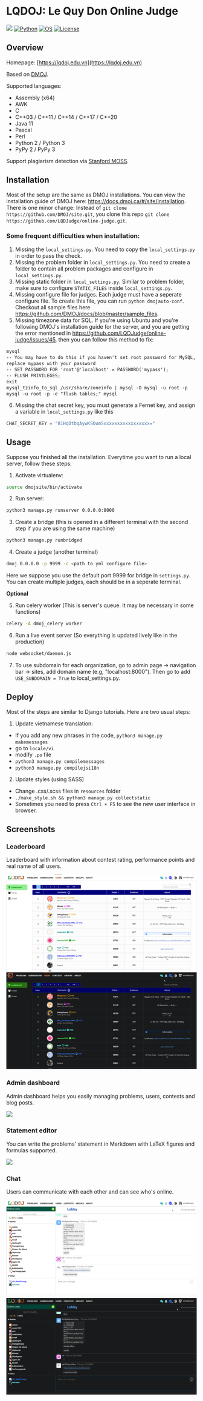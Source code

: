 LQDOJ: Le Quy Don Online Judge
===

[![](https://github.com/DMOJ/online-judge/workflows/build/badge.svg)](https://lqdoj.edu.vn/)
[![Python](https://img.shields.io/pypi/pyversions/tensorflow.svg?style=plastic)](https://python.org)
[![OS](https://img.shields.io/badge/Ubuntu-16.04%20%7C%2018.04%20%7C%2020.04-brightgreen)](https://ubuntu.com/download)
[![License](https://img.shields.io/badge/license-AGPL--3.0-blue)](https://www.gnu.org/licenses/agpl-3.0.en.html)

## Overview

Homepage: [https://lqdoj.edu.vn](https://lqdoj.edu.vn)

Based on [DMOJ](https://dmoj.ca/).

Supported languages: 

- Assembly (x64)
- AWK
- C
- C++03 / C++11 / C++14 / C++17 / C++20
- Java 11
- Pascal
- Perl
- Python 2 / Python 3
- PyPy 2 / PyPy 3

Support plagiarism detection via [Stanford MOSS](https://theory.stanford.edu/~aiken/moss/).

## Installation

Most of the setup are the same as DMOJ installations. You can view the installation guide of DMOJ here: https://docs.dmoj.ca/#/site/installation.
There is one minor change: Instead of `git clone https://github.com/DMOJ/site.git`, you clone this repo `git clone https://github.com/LQDJudge/online-judge.git`.

### Some frequent difficulties when installation:

1. Missing the `local_settings.py`. You need to copy the `local_settings.py` in order to pass the check.
2. Missing the problem folder in `local_settings.py`. You need to create a folder to contain all problem packages and configure in `local_settings.py`.
3. Missing static folder in `local_settings.py`. Similar to problem folder, make sure to configure `STATIC_FILES` inside `local_settings.py`. 
4. Missing configure file for judges. Each judge must have a seperate configure file. To create this file, you can run `python dmojauto-conf`. Checkout all sample files here https://github.com/DMOJ/docs/blob/master/sample_files.
5. Missing timezone data for SQL. If you're using Ubuntu and you're following DMOJ's installation guide for the server, and you are getting the error mentioned in https://github.com/LQDJudge/online-judge/issues/45, then you can follow this method to fix:
```
mysql
-- You may have to do this if you haven't set root password for MySQL, replace mypass with your password
-- SET PASSWORD FOR 'root'@'localhost' = PASSWORD('mypass');
-- FLUSH PRIVILEGES;
exit
mysql_tzinfo_to_sql /usr/share/zoneinfo | mysql -D mysql -u root -p 
mysql -u root -p -e "flush tables;" mysql
```
6. Missing the chat secret key, you must generate a Fernet key, and assign a variable in `local_settings.py` like this
```python
CHAT_SECRET_KEY = "81HqDtbqAywKSOumSxxxxxxxxxxxxxxxxx="
```


## Usage

Suppose you finished all the installation. Everytime you want to run a local server, follow these steps:

1. Activate virtualenv:
```bash
source dmojsite/bin/activate
```

2. Run server:
```bash
python3 manage.py runserver 0.0.0.0:8000
```

3. Create a bridge (this is opened in a different terminal with the second step if you are using the same machine)
```bash
python3 manage.py runbridged
```

4. Create a judge (another terminal)
```bash
dmoj 0.0.0.0 -p 9999 -c <path to yml configure file>
```
Here we suppose you use the default port 9999 for bridge in `settings.py`. You can create multiple judges, each should be in a seperate terminal.

**Optional**

5. Run celery worker (This is server's queue. It may be necessary in some functions)
```bash
celery -A dmoj_celery worker
```

6. Run a live event server (So everything is updated lively like in the production)
```bash
node websocket/daemon.js
```

7. To use subdomain for each organization, go to admin page -> navigation bar -> sites, add domain name (e.g, "localhost:8000"). Then go to add `USE_SUBDOMAIN = True` to local_settings.py.

## Deploy
Most of the steps are similar to Django tutorials. Here are two usual steps:

1. Update vietnamese translation:
 - If you add any new phrases in the code, ```python3 manage.py makemessages```
 - go to `locale/vi`
 - modify `.po` file
 - ```python3 manage.py compilemessages```
 - ```python3 manage.py compilejsi18n```

2. Update styles (using SASS)
 - Change .css/.scss files in `resources` folder
 - ```./make_style.sh && python3 manage.py collectstatic```
 - Sometimes you need to press `Ctrl + F5` to see the new user interface in browser.
 
## Screenshots

### Leaderboard

Leaderboard with information about contest rating, performance points and real name of all users.

![](https://raw.githubusercontent.com/emladevops/LQDOJ-image/main/brave_SK67WA26FA.png#gh-light-mode-only)
![](https://raw.githubusercontent.com/emladevops/LQDOJ-image/main/brave_cmqqCnwaFc.png#gh-dark-mode-only)

### Admin dashboard

Admin dashboard helps you easily managing problems, users, contests and blog posts.

![](https://i.imgur.com/iccr3mh.png)

### Statement editor

You can write the problems' statement in Markdown with LaTeX figures and formulas supported.

![](https://i.imgur.com/CQVC754.png)

### Chat

Users can communicate with each other and can see who's online.

![](https://raw.githubusercontent.com/emladevops/LQDOJ-image/main/brave_kPsC5bJluc.png#gh-light-mode-only)
![](https://raw.githubusercontent.com/emladevops/LQDOJ-image/main/brave_AtrEzXzEAx.png#gh-dark-mode-only)
